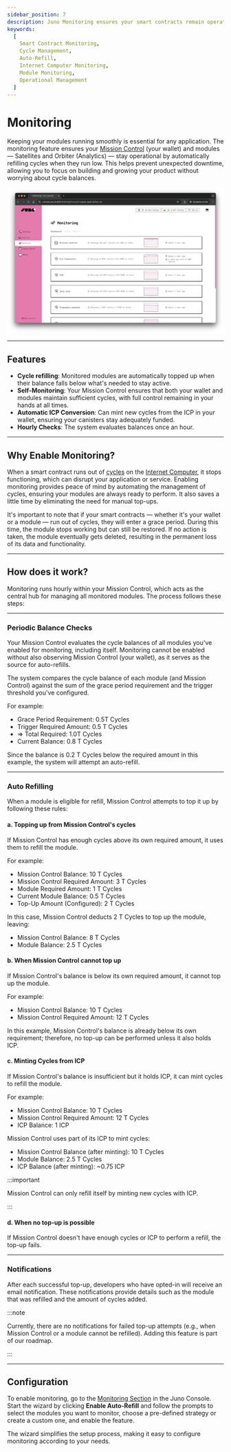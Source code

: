 ```yaml
---
sidebar_position: 7
description: Juno Monitoring ensures your smart contracts remain operational by automatically managing cycle balances. Monitor your modules, configure thresholds, and enable auto-refill to prevent downtime effortlessly.
keywords:
  [
    Smart Contract Monitoring,
    Cycle Management,
    Auto-Refill,
    Internet Computer Monitoring,
    Module Monitoring,
    Operational Management
  ]
---
```


# Monitoring

Keeping your modules running smoothly is essential for any application. The monitoring feature ensures your [Mission Control] (your wallet) and modules — Satellites and Orbiter (Analytics) — stay operational by automatically refilling cycles when they run low. This helps prevent unexpected downtime, allowing you to focus on building and growing your product without worrying about cycle balances.

![A screenshot of the monitoring overview within Juno Console](../img/monitoring/monitoring-dashboard.webp)

---

## Features

- **Cycle refilling**: Monitored modules are automatically topped up when their balance falls below what's needed to stay active.
- **Self-Monitoring**: Your Mission Control ensures that both your wallet and modules maintain sufficient cycles, with full control remaining in your hands at all times.
- **Automatic ICP Conversion**: Can mint new cycles from the ICP in your wallet, ensuring your canisters stay adequately funded.
- **Hourly Checks**: The system evaluates balances once an hour.

---

## Why Enable Monitoring?

When a smart contract runs out of [cycles] on the [Internet Computer](https://internetcomputer.org), it stops functioning, which can disrupt your application or service. Enabling monitoring provides peace of mind by automating the management of cycles, ensuring your modules are always ready to perform. It also saves a little time by eliminating the need for manual top-ups.

It's important to note that if your smart contracts — whether it's your wallet or a module — run out of cycles, they will enter a grace period. During this time, the module stops working but can still be restored. If no action is taken, the module eventually gets deleted, resulting in the permanent loss of its data and functionality.

---

## How does it work?

Monitoring runs hourly within your Mission Control, which acts as the central hub for managing all monitored modules. The process follows these steps:

---

### Periodic Balance Checks

Your Mission Control evaluates the cycle balances of all modules you've enabled for monitoring, including itself. Monitoring cannot be enabled without also observing Mission Control (your wallet), as it serves as the source for auto-refills.

The system compares the cycle balance of each module (and Mission Control) against the sum of the grace period requirement and the trigger threshold you've configured.

For example:

- Grace Period Requirement: 0.5T Cycles
- Trigger Required Amount: 0.5 T Cycles
- => Total Required: 1.0T Cycles
- Current Balance: 0.8 T Cycles

Since the balance is 0.2 T Cycles below the required amount in this example, the system will attempt an auto-refill.

---

### Auto Refilling

When a module is eligible for refill, Mission Control attempts to top it up by following these rules:

#### a. Topping up from Mission Control's cycles

If Mission Control has enough cycles above its own required amount, it uses them to refill the module.

For example:

- Mission Control Balance: 10 T Cycles
- Mission Control Required Amount: 3 T Cycles
- Module Required Amount: 1 T Cycles
- Current Module Balance: 0.5 T Cycles
- Top-Up Amount (Configured): 2 T Cycles

In this case, Mission Control deducts 2 T Cycles to top up the module, leaving:

- Mission Control Balance: 8 T Cycles
- Module Balance: 2.5 T Cycles

#### b. When Mission Control cannot top up

If Mission Control's balance is below its own required amount, it cannot top up the module.

For example:

- Mission Control Balance: 10 T Cycles
- Mission Control Required Amount: 12 T Cycles

In this example, Mission Control's balance is already below its own requirement; therefore, no top-up can be performed unless it also holds ICP.

#### c. Minting Cycles from ICP

If Mission Control's balance is insufficient but it holds ICP, it can mint cycles to refill the module.

For example:

- Mission Control Balance: 10 T Cycles
- Mission Control Required Amount: 12 T Cycles
- ICP Balance: 1 ICP

Mission Control uses part of its ICP to mint cycles:

- Mission Control Balance (after minting): 10 T Cycles
- Module Balance: 2.5 T Cycles
- ICP Balance (after minting): ~0.75 ICP

:::important

Mission Control can only refill itself by minting new cycles with ICP.

:::

#### d. When no top-up is possible

If Mission Control doesn't have enough cycles or ICP to perform a refill, the top-up fails.

---

### Notifications

After each successful top-up, developers who have opted-in will receive an email notification. These notifications provide details such as the module that was refilled and the amount of cycles added.

:::note

Currently, there are no notifications for failed top-up attempts (e.g., when Mission Control or a module cannot be refilled). Adding this feature is part of our roadmap.

:::

---

## Configuration

To enable monitoring, go to the [Monitoring Section](https://console.juno.build/monitoring) in the Juno Console. Start the wizard by clicking **Enable Auto-Refill** and follow the prompts to select the modules you want to monitor, choose a pre-defined strategy or create a custom one, and enable the feature.

The wizard simplifies the setup process, making it easy to configure monitoring according to your needs.

[Analytics]: ../build/analytics/index.md
[Satellites]: ../terminology.md#satellite
[Mission Control]: ../terminology.md#mission-control
[cycles]: ../terminology.md#cycles
[console]: ../terminology.md#console
